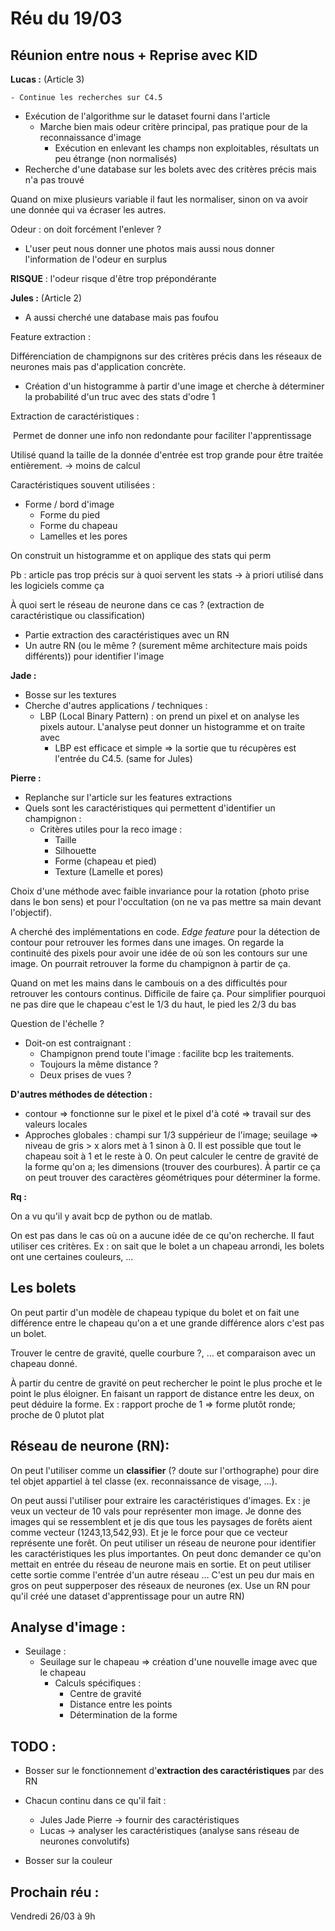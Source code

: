# Réu du 19/03



## Réunion entre nous + Reprise avec KID

**Lucas :** (Article 3)

	- Continue les recherches sur C4.5
 - Exécution de l'algorithme sur le dataset fourni dans l'article 
   	- Marche bien  mais odeur critère principal, pas pratique pour de la reconnaissance d'image
      	- Exécution en enlevant les champs non exploitables, résultats un peu étrange (non normalisés)
- Recherche d'une database sur les bolets avec des critères précis mais n'a pas trouvé 

Quand on mixe plusieurs variable il faut les normaliser, sinon on va avoir une donnée qui va écraser les autres.

Odeur : on doit forcément l'enlever ?

- L'user peut nous donner une photos mais aussi nous donner l'information de l'odeur en surplus

**RISQUE** : l'odeur risque d'être trop prépondérante

**Jules :** (Article 2)

- A aussi cherché une database mais pas foufou

Feature extraction :

Différenciation de champignons sur des critères précis dans les réseaux de neurones mais pas d'application concrète.

- Création d'un histogramme à partir d'une image et cherche à déterminer la probabilité d'un truc avec des stats d'odre 1

Extraction de caractéristiques :

​	Permet de donner une info non redondante pour faciliter l'apprentissage 

Utilisé quand la taille de la donnée d'entrée est trop grande pour être traitée entièrement. -> moins de calcul 

Caractéristiques souvent utilisées :

- Forme / bord d'image
  - Forme du pied
  - Forme du chapeau
  - Lamelles et les pores

On construit un histogramme et on applique des stats qui perm

Pb : article pas trop précis sur à quoi servent les stats -> à priori utilisé dans les logiciels comme ça 

À quoi sert le réseau de neurone dans ce cas ? (extraction de caractéristique ou classification)

- Partie extraction des caractéristiques avec un RN
- Un autre RN (ou le même ? (surement même architecture mais poids différents)) pour identifier l'image

**Jade :**  

- Bosse sur les textures
- Cherche d'autres applications / techniques :
  - LBP (Local Binary Pattern) : on prend un pixel et on analyse les pixels autour. L'analyse peut donner un histogramme et on traite avec
    - LBP est efficace et simple => la sortie que tu récupères est l'entrée du C4.5. (same for Jules)

**Pierre :**

- Replanche sur l'article sur les features extractions
- Quels sont les caractéristiques qui permettent d'identifier un champignon :
  - Critères utiles pour la reco image :
    - Taille
    - Silhouette
    - Forme (chapeau et pied)
    - Texture (Lamelle et pores)

Choix d'une méthode avec faible invariance pour la rotation (photo prise dans le bon sens) et pour l'occultation (on ne va pas mettre sa main devant l'objectif).

A cherché des implémentations en code. *Edge feature* pour la détection de contour pour retrouver les formes dans une images. On regarde la continuité des pixels pour avoir une idée de où son les contours sur une image. 
On pourrait retrouver la forme du champignon à partir de ça.

Quand on met les mains dans le cambouis on a des difficultés pour retrouver les contours continus. Difficile de faire ça. Pour simplifier pourquoi ne pas dire que le chapeau c'est le 1/3 du haut, le pied les 2/3 du bas

Question de l'échelle ?

- Doit-on est contraignant :
  - Champignon prend toute l'image : facilite bcp les traitements.
  - Toujours la même distance ?
  - Deux prises de vues ?



**D'autres méthodes de détection :**

- contour => fonctionne sur le pixel et le pixel d'à coté => travail sur des valeurs locales
- Approches globales : champi sur 1/3 suppérieur de l'image; seuilage => niveau de gris > x alors met à 1 sinon à 0. Il est possible que tout le chapeau soit à 1 et le reste à 0. On peut calculer le centre de gravité de la forme qu'on a; les dimensions (trouver des courbures). À partir ce ça on peut trouver des caractères géométriques pour déterminer la forme.

**Rq :**

On a vu qu'il y avait bcp de python ou de matlab.

On est pas dans le cas où on a aucune idée de ce qu'on recherche. Il faut utiliser ces critères.
Ex : on sait que le bolet a un chapeau arrondi, les bolets ont une certaines couleurs, …

## Les bolets

On peut partir d'un modèle de chapeau typique du bolet et on fait une différence entre le chapeau qu'on a et une grande différence alors c'est pas un bolet.

Trouver le centre de gravité, quelle courbure ?, … et comparaison avec un chapeau donné. 

À partir du centre de gravité on peut rechercher le point le plus proche et le point le plus éloigner. En faisant un rapport de distance entre les deux, on peut déduire la forme. Ex : rapport proche de 1 => forme plutôt ronde; proche de 0 plutot plat

## Réseau de neurone (RN):

On peut l'utiliser comme un **classifier** (? doute sur l'orthographe) pour dire tel objet appartiel à tel classe (ex. reconnaissance de visage, …).

On peut aussi l'utiliser pour extraire les caractéristiques d'images.
Ex : je veux un vecteur de 10 vals pour représenter mon image. Je donne des images qui se ressemblent et je dis que tous les paysages de forêts aient comme vecteur (1243,13,542,93). Et je le force pour que ce vecteur représente une forêt. On peut utiliser un réseau de neurone pour identifier les caractéristiques les plus importantes. On peut donc demander ce qu'on mettait en entrée du réseau de neurone mais en sortie. Et on peut utiliser cette sortie comme l'entrée d'un autre réseau … C'est un peu dur mais en gros on peut supperposer des réseaux de neurones (ex. Use un RN pour qu'il créé une dataset d'apprentissage pour un autre RN)

## Analyse d'image :

- Seuilage :
  - Seuilage sur le chapeau => création d'une nouvelle image avec que le chapeau
    - Calculs spécifiques :
      - Centre de gravité
      - Distance entre les points
      - Détermination de la forme

## TODO :

- Bosser sur le fonctionnement d'**extraction des caractéristiques** par des RN

- Chacun continu dans ce qu'il fait :

  - Jules Jade Pierre -> fournir des caractéristiques
  - Lucas -> analyser les caractéristiques (analyse sans réseau de neurones convolutifs)

- Bosser sur la couleur
  

  
## Prochain réu :

  Vendredi 26/03 à 9h

  

  

